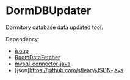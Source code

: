 # DormDBUpdater
Dormitory database data updated tool.

Dependency:
- [jsoup](https://github.com/jhy/jsoup)
- [RoomDataFetcher](https://github.com/Dyu5th-Dorm/RoomDataFetcher)
- [mysql-connector-java](https://github.com/mysql/mysql-connector-j)
- [json]https://github.com/stleary/JSON-java
